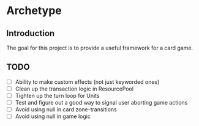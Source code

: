 # Archetype

## Introduction
The goal for this project is to provide a useful framework for a card game.

## TODO
- [ ] Ability to make custom effects (not just keyworded ones)
- [ ] Clean up the transaction logic in ResourcePool
- [ ] Tighten up the turn loop for Units
- [ ] Test and figure out a good way to signal user aborting game actions
- [ ] Avoid using null in card zone-transitions
- [ ] Avoid using null in game logic